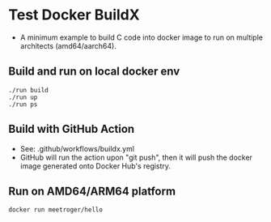# Test Docker BuildX

- A minimum example to build C code into docker image to run on multiple architects (amd64/aarch64).

## Build and run on local docker env

```
./run build
./run up
./run ps
```

## Build with GitHub Action

- See: .github/workflows/buildx.yml
- GitHub will run the action upon "git push", then it will push the docker image generated onto Docker Hub's registry.

## Run on AMD64/ARM64 platform

```
docker run meetroger/hello
```
